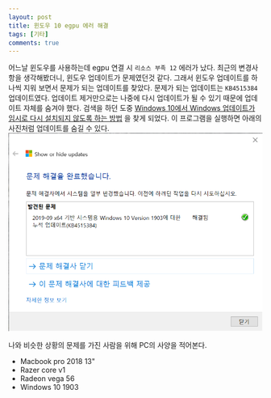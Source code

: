 ```yaml
---
layout: post
title: 윈도우 10 egpu 에러 해결
tags: [기타]
comments: true
---
```

어느날 윈도우를 사용하는데 egpu 연결 시 `리소스 부족 12` 에러가 났다.
최근의 변경사항을 생각해봤더니, 윈도우 업데이트가 문제였던것 같다.
그래서 윈도우 업데이트를 하나씩 지워 보면서 문제가 되는 업데이트를 찾았다.
문제가 되는 업데이트는 `KB4515384` 업데이트였다.
업데이트 제거만으로는 나중에 다시 업데이트가 될 수 있기 때문에 업데이트 자체를 숨겨야 했다.
검색을 하던 도중 
[Windows 10에서 Windows 업데이트가 임시로 다시 설치되지 않도록 하는 방법](https://support.microsoft.com/ko-kr/help/3183922/how-to-temporarily-prevent-a-windows-update-from-reinstalling-in-windo)
 을 찾게 되었다.
이 프로그램을 실행하면 아래의 사진처럼 업데이트를 숨길 수 있다.
![](/post-img/windows-update-hide.png)

나와 비슷한 상황의 문제를 가진 사람을 위해 PC의 사양을 적어본다.

* Macbook pro 2018 13"
* Razer core v1
* Radeon vega 56
* Windows 10 1903 
